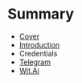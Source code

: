 # Summary

* [Cover](README.md)
* [Introduction](documentation/Introduction.md)
* Credentials
* [Telegram](documentation/Telegram.md)
* [Wit.Ai](documentation/WitAi.md)


